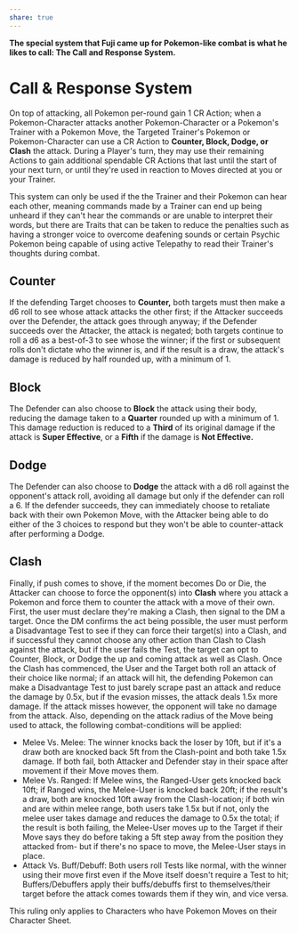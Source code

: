 ```yaml
---
share: true
---
```

**The special system that Fuji came up for Pokemon-like combat is what he likes to call: The Call and Response System.**

# Call & Response System
On top of attacking, all Pokemon per-round gain 1 CR Action; when a Pokemon-Character attacks another Pokemon-Character or a Pokemon's Trainer with a Pokemon Move, the Targeted Trainer's Pokemon or Pokemon-Character can use a CR Action to **Counter, Block, Dodge, or Clash** the attack. During a Player's turn, they may use their remaining Actions to gain additional spendable CR Actions that last until the start of your next turn, or until they're used in reaction to Moves directed at you or your Trainer.

This system can only be used if the the Trainer and their Pokemon can hear each other, meaning commands made by a Trainer can end up being unheard if they can't hear the commands or are unable to interpret their words, but there are Traits that can be taken to reduce the penalties such as having a stronger voice to overcome deafening sounds or certain Psychic Pokemon being capable of using active Telepathy to read their Trainer's thoughts during combat.

## Counter
If the defending Target chooses to **Counter,** both targets must then make a d6 roll to see whose attack attacks the other first; if the Attacker succeeds over the Defender, the attack goes through anyway; if the Defender succeeds over the Attacker, the attack is negated; both targets continue to roll a d6 as a best-of-3 to see whose the winner; if the first or subsequent rolls don't dictate who the winner is, and if the result is a draw, the attack's damage is reduced by half rounded up, with a minimum of 1.

## Block
The Defender can also choose to **Block** the attack using their body, reducing the damage taken to a **Quarter** rounded up with a minimum of 1. This damage reduction is reduced to a **Third** of its original damage if the attack is **Super Effective**, or a **Fifth** if the damage is **Not Effective.**  

## Dodge
The Defender can also choose to **Dodge** the attack with a d6 roll against the opponent's attack roll, avoiding all damage but only if the defender can roll a 6. If the defender succeeds, they can immediately choose to retaliate back with their own Pokemon Move, with the Attacker being able to do either of the 3 choices to respond but they won't be able to counter-attack after performing a Dodge.

## Clash
Finally, if push comes to shove, if the moment becomes Do or Die, the Attacker can choose to force the opponent(s) into **Clash** where you attack a Pokemon and force them to counter the attack with a move of their own. First, the user must declare they're making a Clash, then signal to the DM a target. Once the DM confirms the act being possible, the user must perform a Disadvantage Test to see if they can force their target(s) into a Clash, and if successful they cannot choose any other action than Clash to Clash against the attack, but if the user fails the Test, the target can opt to Counter, Block, or Dodge the up and coming attack as well as Clash. Once the Clash has commenced, the User and the Target both roll an attack of their choice like normal; if an attack will hit, the defending Pokemon can make a Disadvantage Test to just barely scrape past an attack and reduce the damage by 0.5x, but if the evasion misses, the attack deals 1.5x more damage. If the attack misses however, the opponent will take no damage from the attack. Also, depending on the attack radius of the Move being used to attack, the following combat-conditions will be applied:

- Melee Vs. Melee: The winner knocks back the loser by 10ft, but if it's a draw both are knocked back 5ft from the Clash-point and both take 1.5x damage. If both fail, both Attacker and Defender stay in their space after movement if their Move moves them.
- Melee Vs. Ranged: If Melee wins, the Ranged-User gets knocked back 10ft; if Ranged wins, the Melee-User is knocked back 20ft; if the result's a draw, both are knocked 10ft away from the Clash-location; if both win and are within melee range, both users take 1.5x but if not, only the melee user takes damage and reduces the damage to 0.5x the total; if the result is both failing, the Melee-User moves up to the Target if their Move says they do before taking a 5ft step away from the position they attacked from- but if there's no space to move, the Melee-User stays in place.
- Attack Vs. Buff/Debuff: Both users roll Tests like normal, with the winner using their move first even if the Move itself doesn't require a Test to hit; Buffers/Debuffers apply their buffs/debuffs first to themselves/their target before the attack comes towards them if they win, and vice versa.  


This ruling only applies to Characters who have Pokemon Moves on their Character Sheet.